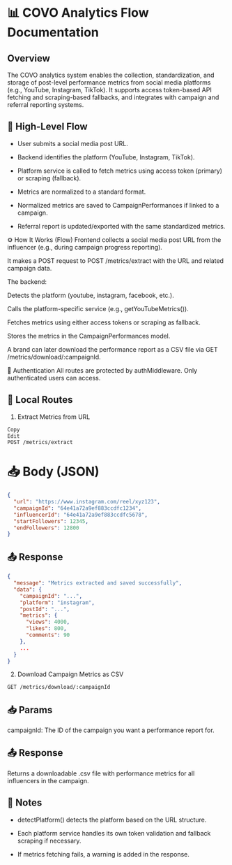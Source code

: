 # 📊 COVO Analytics Flow Documentation

## Overview

The COVO analytics system enables the collection, standardization, and storage of post-level performance metrics from social media platforms (e.g., YouTube, Instagram, TikTok). It supports access token-based API fetching and scraping-based fallbacks, and integrates with campaign and referral reporting systems.

## 🔁 High-Level Flow

- User submits a social media post URL.

- Backend identifies the platform (YouTube, Instagram, TikTok).

- Platform service is called to fetch metrics using access token (primary) or scraping (fallback).

- Metrics are normalized to a standard format.

- Normalized metrics are saved to CampaignPerformances if linked to a campaign.

- Referral report is updated/exported with the same standardized metrics.


⚙️ How It Works (Flow)
Frontend collects a social media post URL from the influencer (e.g., during campaign progress reporting).

It makes a POST request to POST /metrics/extract with the URL and related campaign data.

The backend:

Detects the platform (youtube, instagram, facebook, etc.).

Calls the platform-specific service (e.g., getYouTubeMetrics()).

Fetches metrics using either access tokens or scraping as fallback.

Stores the metrics in the CampaignPerformances model.

A brand can later download the performance report as a CSV file via GET /metrics/download/:campaignId.

🔐 Authentication
All routes are protected by authMiddleware. Only authenticated users can access.

## 🧪 Local Routes
1. Extract Metrics from URL
```bash
Copy
Edit
POST /metrics/extract
```
# 📥 Body (JSON)
```json
{
  "url": "https://www.instagram.com/reel/xyz123",
  "campaignId": "64e41a72a9ef883ccdfc1234",
  "influencerId": "64e41a72a9ef883ccdfc5678",
  "startFollowers": 12345,
  "endFollowers": 12800
}
```

## 📤 Response
```json
{
  "message": "Metrics extracted and saved successfully",
  "data": {
    "campaignId": "...",
    "platform": "instagram",
    "postId": "...",
    "metrics": {
      "views": 4000,
      "likes": 800,
      "comments": 90
    },
    ...
  }
}
```
2. Download Campaign Metrics as CSV
```bash
GET /metrics/download/:campaignId
```
## 📥 Params
campaignId: The ID of the campaign you want a performance report for.

## 📤 Response
Returns a downloadable .csv file with performance metrics for all influencers in the campaign.

## 📌 Notes
- detectPlatform() detects the platform based on the URL structure.

- Each platform service handles its own token validation and fallback scraping if necessary.

- If metrics fetching fails, a warning is added in the response.